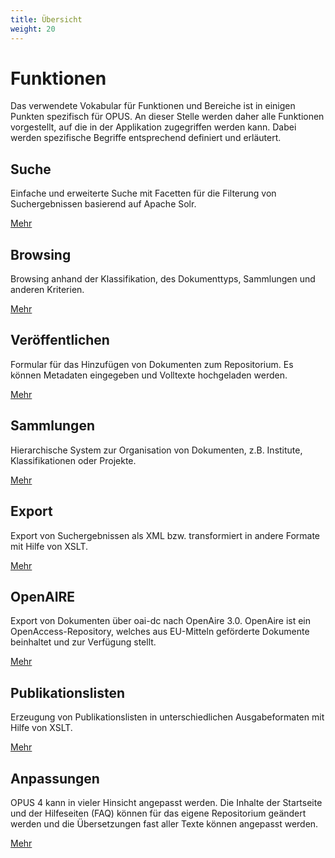 ```yaml
---
title: Übersicht
weight: 20
---
```


# Funktionen

Das verwendete Vokabular für Funktionen und Bereiche ist in einigen Punkten spezifisch für OPUS.
An dieser Stelle werden daher alle Funktionen vorgestellt, auf die in der Applikation zugegriffen
werden kann. Dabei werden spezifische Begriffe entsprechend definiert und erläutert.

## Suche

Einfache und erweiterte Suche mit Facetten für die Filterung von Suchergebnissen basierend auf Apache Solr.

[Mehr](search.html)

## Browsing

Browsing anhand der Klassifikation, des Dokumenttyps, Sammlungen und anderen Kriterien.

[Mehr](browsing.html)

## Veröffentlichen

Formular für das Hinzufügen von Dokumenten zum Repositorium. Es können Metadaten eingegeben und Volltexte
hochgeladen werden.

[Mehr](publish.html)

## Sammlungen

Hierarchische System zur Organisation von Dokumenten, z.B. Institute, Klassifikationen oder Projekte.

[Mehr](collections.html)

## Export

Export von Suchergebnissen als XML bzw. transformiert in andere Formate mit Hilfe von XSLT.

[Mehr](export.html)

## OpenAIRE

Export von Dokumenten über oai-dc nach OpenAire 3.0. OpenAire ist ein OpenAccess-Repository, welches aus EU-Mitteln
geförderte Dokumente beinhaltet und zur Verfügung stellt.

[Mehr](openaire.html)

## Publikationslisten

Erzeugung von Publikationslisten in unterschiedlichen Ausgabeformaten mit Hilfe von XSLT.

[Mehr](publist.html)

## Anpassungen

OPUS 4 kann in vieler Hinsicht angepasst werden. Die Inhalte der Startseite und der Hilfeseiten (FAQ) können für
das eigene Repositorium geändert werden und die Übersetzungen fast aller Texte können angepasst werden.

[Mehr](customization.html)
